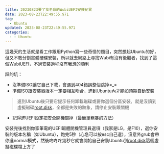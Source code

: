 ```yaml
---
title: 20230823要了我老命的WubiUEFI安裝紀實
date: 2023-08-23T22:49:55.971
tag:
  - Ubuntu
updated: 2023-08-23T22:49:55.971
categories:
  - - Ubuntu
---
```

這幾天的生活就是看工作跟用Python寫一些奇怪的題目，突然想起Ubuntu的好，但又不敢分割實體硬碟安裝，所以就去網路上尋找Wubi有沒有後繼者，找到了這個[WubiUEFI](https://github.com/hakuna-m/wubiuefi)，不過安裝過程沒有我想的順利

踩的坑：

- 沒準備ISO讓它自己下載，會遇到404錯誤整個跳掉=_=
- 準備ISO跟安裝器版本一定要相互吻合，進到Ubuntu內才能如預期自動安裝

> 進到Ubuntu後只要它提示任何卸載磁碟或要你選個分區安裝，就是沒讀到虛擬磁碟[root.disk](root.disk)，全都是失敗的跡象，請停止安裝跟關機

- 記得進UEFI設定把安全開機關掉（最簡單粗暴的方法）

安裝完後找到你家筆電的UEFI韌體開機管理員選項（我家是LG，是F10），選你安裝的版本名稱（如Ubuntu），跑完5秒（心急可以按esc自己選），沒意外grub會帶你進normal模式，然後咚咚咚幾秒它就會開始自己安裝Ubuntu到[root.disk](root.disk)這個虛擬磁碟檔上方了
